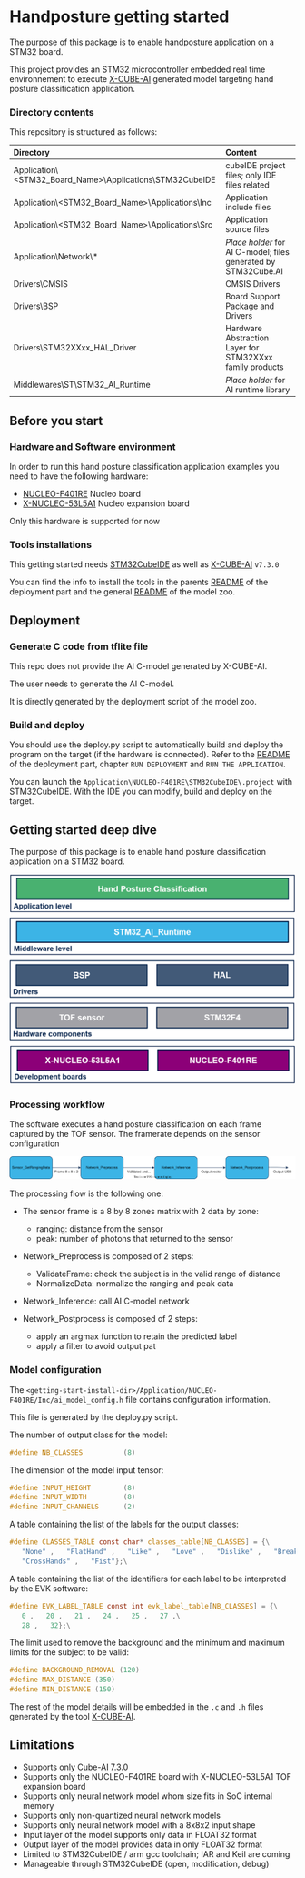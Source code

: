 # __Handposture getting started__

The purpose of this package is to enable handposture application on a STM32 board.

This project provides an STM32 microcontroller embedded real time environnement to execute [X-CUBE-AI](https://www.st.com/en/embedded-software/x-cube-ai.html) generated model targeting hand posture classification application.

### __Directory contents__

This repository is structured as follows:

| Directory                                                              | Content                                                   |
|:---------------------------------------------------------------------- |:--------------------------------------------------------- |
| Application\\<STM32_Board_Name>\Applications\STM32CubeIDE              | cubeIDE project files; only IDE files related             |
| Application\\<STM32_Board_Name>\Applications\Inc                       | Application include files                                 |
| Application\\<STM32_Board_Name>\Applications\Src                       | Application source files                                  |
| Application\Network\\*                                                 | *Place holder* for AI C-model; files generated by STM32Cube.AI  |
| Drivers\CMSIS                                                          | CMSIS Drivers                                             |
| Drivers\BSP                                                            | Board Support Package and Drivers                         |
| Drivers\STM32XXxx_HAL_Driver                                           | Hardware Abstraction Layer for STM32XXxx family products  |
| Middlewares\ST\STM32_AI_Runtime                                        | *Place holder* for AI runtime library                     |

## __Before you start__

### __Hardware and Software environment__

In order to run this hand posture classification application examples you need to have the following hardware:

- [NUCLEO-F401RE](https://www.st.com/en/evaluation-tools/nucleo-f401re.html) Nucleo board
- [X-NUCLEO-53L5A1](https://www.st.com/en/evaluation-tools/x-nucleo-53l5a1.html) Nucleo expansion board

Only this hardware is supported for now

### __Tools installations__

This getting started needs [STM32CubeIDE](https://www.st.com/content/st_com/en/products/development-tools/software-development-tools/stm32-software-development-tools/stm32-ides/stm32cubeide.html) as well as [X-CUBE-AI](https://www.st.com/en/embedded-software/x-cube-ai.html) `v7.3.0`

You can find the info to install the tools in the parents [README](../scripts/deployment/README.md) of the deployment part and the general [README](../../README.md) of the model zoo. 

## __Deployment__

### __Generate C code from tflite file__

This repo does not provide the AI C-model generated by X-CUBE-AI.

The user needs to generate the AI C-model.

It is directly generated by the deployment script of the model zoo.

### __Build and deploy__

You should use the deploy.py script to automatically build and deploy the program on the target (if the hardware is connected). Refer to the [README](../scripts/deployment/README.md#2-run-deployment) of the deployment part, chapter `RUN DEPLOYMENT` and `RUN THE APPLICATION`. 

You can launch the `Application\NUCLEO-F401RE\STM32CubeIDE\.project` with STM32CubeIDE. With the IDE you can modify, build and deploy on the target.

## __Getting started deep dive__

The purpose of this package is to enable hand posture classification application on a STM32 board. 

![Software Architecture](_htmresc/Software_Architecture.png)
### __Processing workflow__

The software executes a hand posture classification on each frame captured by the TOF sensor. The framerate depends on the sensor configuration

![processing Workflow schema](_htmresc/algoProcessing.svg)

The processing flow is the following one:

* The sensor frame is a 8 by 8 zones matrix with 2 data by zone: 
   - ranging: distance from the sensor
   - peak: number of photons that returned to the sensor

* Network_Preprocess is composed of 2 steps:
   -  ValidateFrame: check the subject is in the valid range of distance
   -  NormalizeData: normalize the ranging and peak data

* Network_Inference: call AI C-model network

* Network_Postprocess is composed of 2 steps:
   - apply an argmax function to retain the predicted label
   - apply a filter to avoid output pat

### __Model configuration__

The `<getting-start-install-dir>/Application/NUCLEO-F401RE/Inc/ai_model_config.h` file contains configuration information.

This file is generated by the deploy.py script.

The number of output class for the model:
```C
#define NB_CLASSES          (8)
```

The dimension of the model input tensor:
```C
#define INPUT_HEIGHT        (8)
#define INPUT_WIDTH         (8)
#define INPUT_CHANNELS      (2)
```

A table containing the list of the labels for the output classes:
```C
#define CLASSES_TABLE const char* classes_table[NB_CLASSES] = {\
   "None" ,   "FlatHand" ,   "Like" ,   "Love" ,   "Dislike" ,   "BreakTime" ,\
   "CrossHands" ,   "Fist"};\
```

A table containing the list of the identifiers for each label to be interpreted by the EVK software:
```C
#define EVK_LABEL_TABLE const int evk_label_table[NB_CLASSES] = {\
   0 ,   20 ,   21 ,   24 ,   25 ,   27 ,\
   28 ,   32};\
```

The limit used to remove the background and the minimum and maximum limits for the subject to be valid:
```C
#define BACKGROUND_REMOVAL (120)
#define MAX_DISTANCE (350)
#define MIN_DISTANCE (150)
```

The rest of the model details will be embedded in the `.c` and `.h` files generated by the tool [X-CUBE-AI](https://www.st.com/en/embedded-software/x-cube-ai.html). 

## __Limitations__

- Supports only Cube-AI 7.3.0
- Supports only the NUCLEO-F401RE board with X-NUCLEO-53L5A1 TOF expansion board
- Supports only neural network model whom size fits in SoC internal memory
- Supports only non-quantized neural network models
- Supports only neural network model with a 8x8x2 input shape
- Input layer of the model supports only data in FLOAT32 format
- Output layer of the model provides data in only FLOAT32 format
- Limited to STM32CubeIDE / arm gcc toolchain; IAR and Keil are coming
- Manageable through STM32CubeIDE (open, modification, debug)
